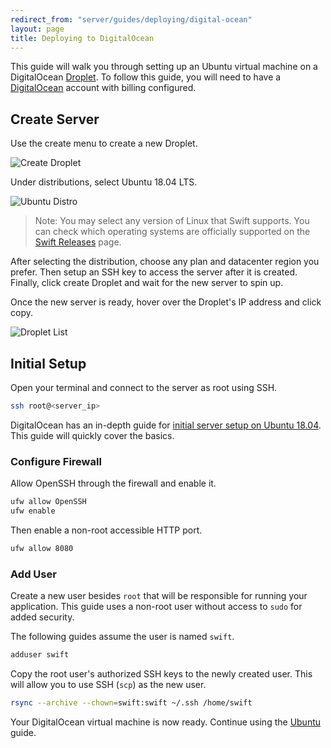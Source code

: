 ```yaml
---
redirect_from: "server/guides/deploying/digital-ocean"
layout: page
title: Deploying to DigitalOcean
---
```


This guide will walk you through setting up an Ubuntu virtual machine on a DigitalOcean [Droplet](https://www.digitalocean.com/products/droplets/). To follow this guide, you will need to have a [DigitalOcean](https://www.digitalocean.com) account with billing configured.

## Create Server

Use the create menu to create a new Droplet.

![Create Droplet](/assets/images/server-guides/digital-ocean-create-droplet.png)

Under distributions, select Ubuntu 18.04 LTS.

![Ubuntu Distro](/assets/images/server-guides/digital-ocean-distributions-ubuntu-18.png)

> Note: You may select any version of Linux that Swift supports. You can check which operating systems are officially supported on the [Swift Releases](/download/#releases) page.

After selecting the distribution, choose any plan and datacenter region you prefer. Then setup an SSH key to access the server after it is created. Finally, click create Droplet and wait for the new server to spin up.

Once the new server is ready, hover over the Droplet's IP address and click copy.

![Droplet List](/assets/images/server-guides/digital-ocean-droplet-list.png)

## Initial Setup

Open your terminal and connect to the server as root using SSH.

```sh
ssh root@<server_ip>
```

DigitalOcean has an in-depth guide for [initial server setup on Ubuntu 18.04](https://www.digitalocean.com/community/tutorials/initial-server-setup-with-ubuntu-18-04). This guide will quickly cover the basics.

### Configure Firewall

Allow OpenSSH through the firewall and enable it.

```sh
ufw allow OpenSSH
ufw enable
```

Then enable a non-root accessible HTTP port.

```sh
ufw allow 8080
```

### Add User

Create a new user besides `root` that will be responsible for running your application. This guide uses a non-root user without access to `sudo` for added security.

The following guides assume the user is named `swift`.

```sh
adduser swift
```

Copy the root user's authorized SSH keys to the newly created user. This will allow you to use SSH (`scp`) as the new user.

```sh
rsync --archive --chown=swift:swift ~/.ssh /home/swift
```

Your DigitalOcean virtual machine is now ready. Continue using the [Ubuntu](/server/guides/deploying/ubuntu.html) guide.
